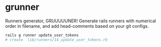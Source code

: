 # grunner
Runners generator, GRUUUUUNER!
Generate rails runners with numerical order in filename, and add head-comments based on your git configs.
```ruby
rails g runner update_user_tokens
# create  lib/runners/14_update_user_tokens.rb
```